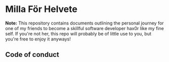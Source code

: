 # Milla För Helvete

**Note:** This repository contains documents outlining the personal journey for
one of my friends to become a skillful software developer hax0r like my fine
self. If you're not her, this repo will probably be of little use to you, but
you're free to enjoy it anyways!

## Code of conduct
